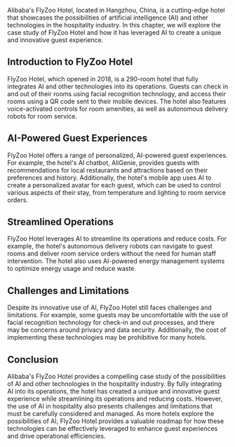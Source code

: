 

Alibaba's FlyZoo Hotel, located in Hangzhou, China, is a cutting-edge hotel that showcases the possibilities of artificial intelligence (AI) and other technologies in the hospitality industry. In this chapter, we will explore the case study of FlyZoo Hotel and how it has leveraged AI to create a unique and innovative guest experience.

Introduction to FlyZoo Hotel
----------------------------

FlyZoo Hotel, which opened in 2018, is a 290-room hotel that fully integrates AI and other technologies into its operations. Guests can check in and out of their rooms using facial recognition technology, and access their rooms using a QR code sent to their mobile devices. The hotel also features voice-activated controls for room amenities, as well as autonomous delivery robots for room service.

AI-Powered Guest Experiences
----------------------------

FlyZoo Hotel offers a range of personalized, AI-powered guest experiences. For example, the hotel's AI chatbot, AliGenie, provides guests with recommendations for local restaurants and attractions based on their preferences and history. Additionally, the hotel's mobile app uses AI to create a personalized avatar for each guest, which can be used to control various aspects of their stay, from temperature and lighting to room service orders.

Streamlined Operations
----------------------

FlyZoo Hotel leverages AI to streamline its operations and reduce costs. For example, the hotel's autonomous delivery robots can navigate to guest rooms and deliver room service orders without the need for human staff intervention. The hotel also uses AI-powered energy management systems to optimize energy usage and reduce waste.

Challenges and Limitations
--------------------------

Despite its innovative use of AI, FlyZoo Hotel still faces challenges and limitations. For example, some guests may be uncomfortable with the use of facial recognition technology for check-in and out processes, and there may be concerns around privacy and data security. Additionally, the cost of implementing these technologies may be prohibitive for many hotels.

Conclusion
----------

Alibaba's FlyZoo Hotel provides a compelling case study of the possibilities of AI and other technologies in the hospitality industry. By fully integrating AI into its operations, the hotel has created a unique and innovative guest experience while streamlining its operations and reducing costs. However, the use of AI in hospitality also presents challenges and limitations that must be carefully considered and managed. As more hotels explore the possibilities of AI, FlyZoo Hotel provides a valuable roadmap for how these technologies can be effectively leveraged to enhance guest experiences and drive operational efficiencies.
